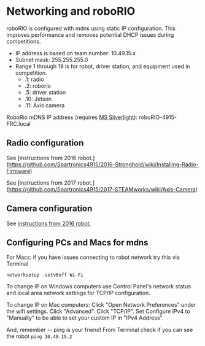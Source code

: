 # Networking and roboRIO

roboRIO is configured with mdns using static IP configuration. This
improves performance and removes potential DHCP issues during competitions.

- IP address is based on team number: 10.49.15.x
- Subnet mask: 255.255.255.0
- Range 1 through 19 is for robot, driver station, and equipment used in competition.
  - .1: radio
  - .2: roborio
  - .5: driver station
  - .10: Jetson
  - .11: Axis camera

RoboRio mDNS IP address (requires [MS Silverlight](https://www.microsoft.com/silverlight/)): roboRIO-4915-FRC.local

## Radio configuration
See [instructions from 2016 robot.] (https://github.com/Spartronics4915/2016-Stronghold/wiki/Installing-Radio-Firmware)

See [instructions from 2017 robot.] (https://github.com/Spartronics4915/2017-STEAMworks/wiki/Axis-Camera)

## Camera configuration
See [instructions from 2016 robot.](
https://github.com/Spartronics4915/2016-Stronghold/wiki/Setting-up-the-Axis-Camera)

## Configuring PCs and Macs for mdns
For Macs: if you have issues connecting to robot network try this via Terminal

`networksetup -setv6off Wi-Fi`

To change IP on Windows computers use Control Panel's network status and
local area network settings for TCP/IP configuration.

To change IP on Mac computers: Click "Open Network Preferences" under the wifi
settings. Click "Advanced". Click "TCP/IP". Set Configure IPv4 to "Manually"
to be able to set your custom IP in "IPv4 Address".

And, remember -- ping is your friend! From Terminal check if you can see the robot
`ping 10.49.15.2`
